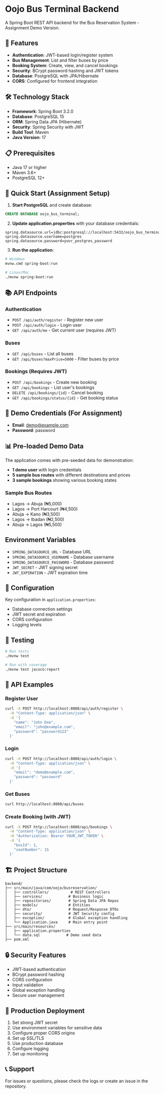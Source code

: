 # Oojo Bus Terminal Backend

A Spring Boot REST API backend for the Bus Reservation System - Assignment Demo Version.

## 🚀 Features

- **Authentication**: JWT-based login/register system
- **Bus Management**: List and filter buses by price
- **Booking System**: Create, view, and cancel bookings
- **Security**: BCrypt password hashing and JWT tokens
- **Database**: PostgreSQL with JPA/Hibernate
- **CORS**: Configured for frontend integration

## 🛠️ Technology Stack

- **Framework**: Spring Boot 3.2.0
- **Database**: PostgreSQL 15
- **ORM**: Spring Data JPA (Hibernate)
- **Security**: Spring Security with JWT
- **Build Tool**: Maven
- **Java Version**: 17

## 📋 Prerequisites

- Java 17 or higher
- Maven 3.6+
- PostgreSQL 12+

## 🚀 Quick Start (Assignment Setup)

1. **Start PostgreSQL** and create database:
```sql
CREATE DATABASE oojo_bus_terminal;
```

2. **Update application.properties** with your database credentials:
```properties
spring.datasource.url=jdbc:postgresql://localhost:5432/oojo_bus_terminal
spring.datasource.username=postgres
spring.datasource.password=your_postgres_password
```

3. **Run the application**:
```bash
# Windows
mvnw.cmd spring-boot:run

# Linux/Mac
./mvnw spring-boot:run
```

## 📚 API Endpoints

### Authentication
- `POST /api/auth/register` - Register new user
- `POST /api/auth/login` - Login user
- `GET /api/auth/me` - Get current user (requires JWT)

### Buses
- `GET /api/buses` - List all buses
- `GET /api/buses?maxPrice=5000` - Filter buses by price

### Bookings (Requires JWT)
- `POST /api/bookings` - Create new booking
- `GET /api/bookings` - List user's bookings
- `DELETE /api/bookings/{id}` - Cancel booking
- `GET /api/bookings/status/{id}` - Get booking status

## 🔐 Demo Credentials (For Assignment)

- **Email**: demo@example.com
- **Password**: password

## 📊 Pre-loaded Demo Data

The application comes with pre-seeded data for demonstration:
- **1 demo user** with login credentials
- **5 sample bus routes** with different destinations and prices
- **3 sample bookings** showing various booking states

### Sample Bus Routes
- Lagos → Abuja (₦5,000)
- Lagos → Port Harcourt (₦4,500)
- Abuja → Kano (₦3,500)
- Lagos → Ibadan (₦2,500)
- Abuja → Lagos (₦5,500)

## Environment Variables
- `SPRING_DATASOURCE_URL` - Database URL
- `SPRING_DATASOURCE_USERNAME` - Database username
- `SPRING_DATASOURCE_PASSWORD` - Database password
- `JWT_SECRET` - JWT signing secret
- `JWT_EXPIRATION` - JWT expiration time

## 🔧 Configuration

Key configuration in `application.properties`:
- Database connection settings
- JWT secret and expiration
- CORS configuration
- Logging levels

## 🧪 Testing

```bash
# Run tests
./mvnw test

# Run with coverage
./mvnw test jacoco:report
```

## 📝 API Examples

### Register User
```bash
curl -X POST http://localhost:8080/api/auth/register \
  -H "Content-Type: application/json" \
  -d '{
    "name": "John Doe",
    "email": "john@example.com",
    "password": "password123"
  }'
```

### Login
```bash
curl -X POST http://localhost:8080/api/auth/login \
  -H "Content-Type: application/json" \
  -d '{
    "email": "demo@example.com",
    "password": "password"
  }'
```

### Get Buses
```bash
curl http://localhost:8080/api/buses
```

### Create Booking (with JWT)
```bash
curl -X POST http://localhost:8080/api/bookings \
  -H "Content-Type: application/json" \
  -H "Authorization: Bearer YOUR_JWT_TOKEN" \
  -d '{
    "busId": 1,
    "seatNumber": 15
  }'
```

## 🏗️ Project Structure

```
backend/
├── src/main/java/com/oojo/busreservation/
│   ├── controllers/          # REST Controllers
│   ├── services/            # Business logic
│   ├── repositories/        # Spring Data JPA Repos
│   ├── models/              # Entities
│   ├── dto/                 # Request/Response DTOs
│   ├── security/            # JWT Security config
│   ├── exception/           # Global exception handling
│   └── Application.java     # Main entry point
├── src/main/resources/
│   ├── application.properties
│   └── data.sql            # Demo seed data
├── pom.xml
```

## 🔒 Security Features

- JWT-based authentication
- BCrypt password hashing
- CORS configuration
- Input validation
- Global exception handling
- Secure user management

## 🚀 Production Deployment

1. Set strong JWT secret
2. Use environment variables for sensitive data
3. Configure proper CORS origins
4. Set up SSL/TLS
5. Use production database
6. Configure logging
7. Set up monitoring

## 📞 Support

For issues or questions, please check the logs or create an issue in the repository.
